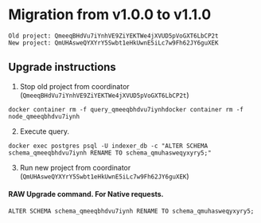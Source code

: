 # Migration from v1.0.0 to v1.1.0
```
Old project: QmeeqBHdVu7iYnhVE9ZiYEKTWe4jXVUD5pVoGXT6LbCP2t
New project: QmUHAsweQYXYrY5Swbt1eHkUwnE5iLc7w9Fh62JY6guXEK
```


## Upgrade instructions
 1) Stop old project from coordinator (`QmeeqBHdVu7iYnhVE9ZiYEKTWe4jXVUD5pVoGXT6LbCP2t`)

```
docker container rm -f query_qmeeqbhdvu7iynhdocker container rm -f node_qmeeqbhdvu7iynh
```

 2) Execute query.

```
docker exec postgres psql -U indexer_db -c "ALTER SCHEMA schema_qmeeqbhdvu7iynh RENAME TO schema_qmuhasweqyxyry5;"

```

 3) Run new project from coordinator (`QmUHAsweQYXYrY5Swbt1eHkUwnE5iLc7w9Fh62JY6guXEK`)

#### RAW Upgrade command. For Native requests.
`ALTER SCHEMA schema_qmeeqbhdvu7iynh RENAME TO schema_qmuhasweqyxyry5;`
